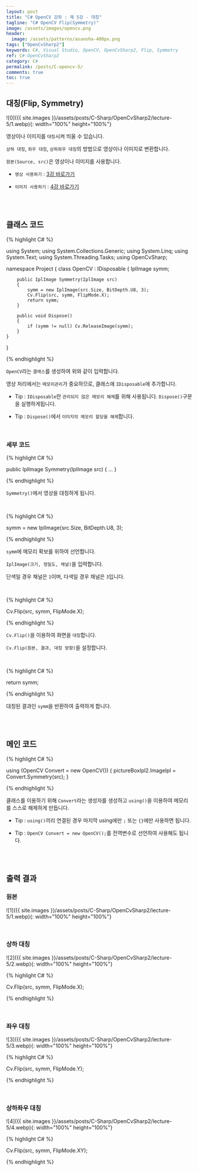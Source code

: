 ```yaml
---
layout: post
title: "C# OpenCV 강좌 : 제 5강 - 대칭"
tagline: "C# OpenCV Flip(Symmetry)"
image: /assets/images/opencv.png
header:
  image: /assets/patterns/asanoha-400px.png
tags: ["OpenCvSharp2"]
keywords: C#, Visual Studio, OpenCV, OpenCvSharp2, Flip, Symmetry
ref: C#-OpenCvSharp2
category: C#
permalink: /posts/C-opencv-5/
comments: true
toc: true
---
```


## 대칭(Flip, Symmetry)

![0]({{ site.images }}/assets/posts/C-Sharp/OpenCvSharp2/lecture-5/1.webp){: width="100%" height="100%"}

영상이나 이미지를 `대칭`시켜 띄울 수 있습니다.

`상하 대칭`, `좌우 대칭`, `상하좌우 대칭`의 방법으로 영상이나 이미지로 변환합니다.

`원본(Source, src)`은 영상이나 이미지를 사용합니다.

- `영상 사용하기` : [3강 바로가기][3강]

- `이미지 사용하기` : [4강 바로가기][4강]

<br>
<br>

## 클래스 코드

{% highlight C# %}

using System;
using System.Collections.Generic;
using System.Linq;
using System.Text;
using System.Threading.Tasks;
using OpenCvSharp;

namespace Project
{
    class OpenCV : IDisposable
    {
        IplImage symm;
            
        public IplImage Symmetry(IplImage src)
        {
            symm = new IplImage(src.Size, BitDepth.U8, 3);
            Cv.Flip(src, symm, FlipMode.X);
            return symm;
        } 
        
        public void Dispose()
        {
            if (symm != null) Cv.ReleaseImage(symm);
        }
    }
}                    

{% endhighlight %}

`OpenCV`라는 `클래스`를 생성하여 위와 같이 입력합니다.

영상 처리에서는 `메모리관리`가 중요하므로, 클래스에 `IDisposable`에 추가합니다.

- Tip : `IDisposable`란 `관리되지 않은 메모리 해제`를 위해 사용됩니다. `Dispose()`구문을 실행하게됩니다.

- Tip : `Dispose()`에서 `이미지의 메모리 할당을 해제`합니다.

<br>

### 세부 코드

{% highlight C# %}

public IplImage Symmetry(IplImage src)
{
    ...
} 

{% endhighlight %}

`Symmetry()`에서 영상을 대칭하게 됩니다.

<br>

{% highlight C# %}

symm = new IplImage(src.Size, BitDepth.U8, 3);

{% endhighlight %}

`symm`에 메모리 확보를 위하여 선언합니다.

`IplImage(크기, 정밀도, 채널)`을 입력합니다.

단색일 경우 채널은 `1`이며, 다색일 경우 채널은 `3`입니다.

<br>

{% highlight C# %}

Cv.Flip(src, symm, FlipMode.X);

{% endhighlight %}

`Cv.Flip()`을 이용하여 화면을 `대칭`합니다.

`Cv.Flip(원본, 결과, 대칭 방향)`을 설정합니다.

<br>

{% highlight C# %}

return symm;

{% endhighlight %}

대칭된 결과인 `symm`을 반환하여 출력하게 합니다.

<br>
<br>

## 메인 코드

{% highlight C# %}

using (OpenCV Convert = new OpenCV())
{
    pictureBoxIpl2.ImageIpl = Convert.Symmetry(src);
}

{% endhighlight %}

클래스를 이용하기 위해 `Convert`라는 생성자를 생성하고 `using()`을 이용하여 메모리를 스스로 해제하게 만듭니다.

- Tip : `using()`끼리 연결된 경우 마지막 using에만 `;` 또는 `{}`에만 사용하면 됩니다.

- Tip : `OpenCV Convert = new OpenCV();`를 전역변수로 선언하여 사용해도 됩니다.

<br>
<br>

## 출력 결과

### 원본

![1]({{ site.images }}/assets/posts/C-Sharp/OpenCvSharp2/lecture-5/1.webp){: width="100%" height="100%"}

<br>

### 상하 대칭

![2]({{ site.images }}/assets/posts/C-Sharp/OpenCvSharp2/lecture-5/2.webp){: width="100%" height="100%"}

{% highlight C# %}

Cv.Flip(src, symm, FlipMode.X);

{% endhighlight %}

<br>

### 좌우 대칭

![3]({{ site.images }}/assets/posts/C-Sharp/OpenCvSharp2/lecture-5/3.webp){: width="100%" height="100%"}

{% highlight C# %}

Cv.Flip(src, symm, FlipMode.Y);

{% endhighlight %}

<br>

### 상하좌우 대칭

![4]({{ site.images }}/assets/posts/C-Sharp/OpenCvSharp2/lecture-5/4.webp){: width="100%" height="100%"}

{% highlight C# %}

Cv.Flip(src, symm, FlipMode.XY);

{% endhighlight %}

[3강]: https://076923.github.io/posts/C-opencv-3/
[4강]: https://076923.github.io/posts/C-opencv-4/
